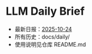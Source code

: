 # LLM Daily Brief

- 最新日报：[2025-10-24](./daily/2025-10-24.md)
- 所有历史：docs/daily/
- 使用说明见仓库 README.md
